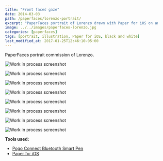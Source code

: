 ```yaml
---
title: "Front faced gaze"
date: 2014-03-03
path: /paperfaces/lorenzo-portrait/
excerpt: "PaperFaces portrait of Lorenzo drawn with Paper for iOS on an iPad."
image: ../../images/paperfaces-lorenzo.jpg
categories: [paperfaces]
tags: [portrait, illustration, Paper for iOS, black and white]
last_modified_at: 2017-01-25T12:46:10-05:00
---
```


PaperFaces portrait commission of Lorenzo.

![Work in process screenshot](../../images/paperfaces-lorenzo-process-1-lg.jpg)

![Work in process screenshot](../../images/paperfaces-lorenzo-process-2-lg.jpg)

![Work in process screenshot](../../images/paperfaces-lorenzo-process-3-lg.jpg)

![Work in process screenshot](../../images/paperfaces-lorenzo-process-4-lg.jpg)

![Work in process screenshot](../../images/paperfaces-lorenzo-process-5-lg.jpg)

![Work in process screenshot](../../images/paperfaces-lorenzo-process-6-lg.jpg)

![Work in process screenshot](../../images/paperfaces-lorenzo-process-7-lg.jpg)

![Work in process screenshot](../../images/paperfaces-lorenzo-process-8-lg.jpg)

**Tools used:**

- [Pogo Connect Bluetooth Smart Pen](https://www.amazon.com/gp/product/B009K448L4/ref=as_li_ss_tl?ie=UTF8&camp=1789&creative=390957&creativeASIN=B009K448L4&linkCode=as2&tag=mademist-20)
- [Paper for iOS](https://paper.bywetransfer.com/)
